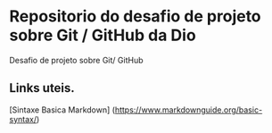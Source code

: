 # Repositorio do desafio de projeto sobre Git / GitHub da Dio
Desafio de projeto sobre Git/ GitHub

## Links uteis.
[Sintaxe Basica Markdown] (https://www.markdownguide.org/basic-syntax/)

